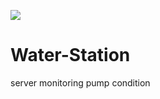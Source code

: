 ![](https://visitor-badge.glitch.me/badge?page_id=Yoas1.Water-Station)
# Water-Station

server monitoring pump condition 
